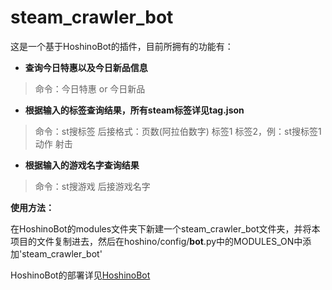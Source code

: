 # steam_crawler_bot
这是一个基于HoshinoBot的插件，目前所拥有的功能有：
- **查询今日特惠以及今日新品信息**
> 命令：今日特惠 or 今日新品
- **根据输入的标签查询结果，所有steam标签详见tag.json**
> 命令：st搜标签 后接格式：页数(阿拉伯数字) 标签1 标签2，例：st搜标签1 动作 射击
- **根据输入的游戏名字查询结果**
> 命令：st搜游戏 后接游戏名字

**使用方法：**

在HoshinoBot的modules文件夹下新建一个steam_crawler_bot文件夹，并将本项目的文件复制进去，然后在hoshino/config/__bot__.py中的MODULES_ON中添加'steam_crawler_bot'

HoshinoBot的部署详见[HoshinoBot](https://github.com/Ice-Cirno/HoshinoBot)
